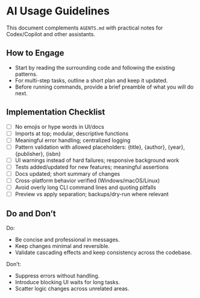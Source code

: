 # AI Usage Guidelines

This document complements `AGENTS.md` with practical notes for Codex/Copilot and other assistants.

## How to Engage
- Start by reading the surrounding code and following the existing patterns.
- For multi-step tasks, outline a short plan and keep it updated.
- Before running commands, provide a brief preamble of what you will do next.

## Implementation Checklist
- [ ] No emojis or hype words in UI/docs
- [ ] Imports at top; modular, descriptive functions
- [ ] Meaningful error handling; centralized logging
- [ ] Pattern validation with allowed placeholders: {title}, {author}, {year}, {publisher}, {isbn}
- [ ] UI warnings instead of hard failures; responsive background work
- [ ] Tests added/updated for new features; meaningful assertions
- [ ] Docs updated; short summary of changes
- [ ] Cross-platform behavior verified (Windows/macOS/Linux)
- [ ] Avoid overly long CLI command lines and quoting pitfalls
- [ ] Preview vs apply separation; backups/dry-run where relevant

## Do and Don’t
Do:
- Be concise and professional in messages.
- Keep changes minimal and reversible.
- Validate cascading effects and keep consistency across the codebase.

Don’t:
- Suppress errors without handling.
- Introduce blocking UI waits for long tasks.
- Scatter logic changes across unrelated areas.

